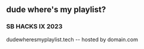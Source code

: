 ## dude where's my playlist?
### SB HACKS IX 2023
dudewheresmyplaylist.tech -- hosted by domain.com

